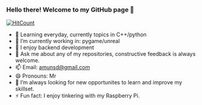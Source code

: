 ### Hello there! Welcome to my GitHub page 👋

[![HitCount](http://hits.dwyl.com/Amundeep-Dhaliwal/Amundeep_Dhaliwal.svg)](http://hits.dwyl.com/Amundeep-Dhaliwal/Amundeep_Dhaliwal)

- 🌱 Learning everyday, currently topics in C++/python
- 🔭 I’m currently working in: pygame/unreal
- 👯 I enjoy backend development
- 💬 Ask me about any of my repositories, constructive feedback is always welcome.
- 📫 Email: amunsd@gmail.com
- 😄 Pronouns: Mr
- 🤔 I’m always looking for new opportunites to learn and improve my skillset.
- ⚡ Fun fact: I enjoy tinkering with my Raspberry Pi.
